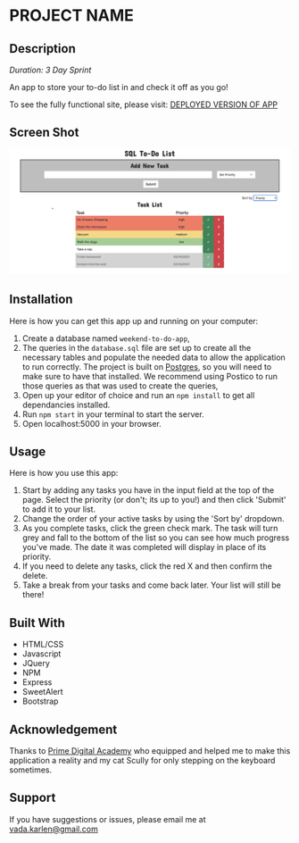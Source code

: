# PROJECT NAME

## Description

_Duration: 3 Day Sprint_

An app to store your to-do list in and check it off as you go!

To see the fully functional site, please visit: [DEPLOYED VERSION OF APP](https://sql-to-do-list-vk.herokuapp.com/)

## Screen Shot

![Screenshot of App](screenshot.png)

## Installation

Here is how you can get this app up and running on your computer:

1. Create a database named `weekend-to-do-app`,
2. The queries in the `database.sql` file are set up to create all the necessary tables and populate the needed data to allow the application to run correctly. The project is built on [Postgres](https://www.postgresql.org/download/), so you will need to make sure to have that installed. We recommend using Postico to run those queries as that was used to create the queries,
3. Open up your editor of choice and run an `npm install` to get all dependancies installed.
4. Run `npm start` in your terminal to start the server.
5. Open localhost:5000 in your browser.

## Usage

Here is how you use this app:

1. Start by adding any tasks you have in the input field at the top of the page. Select the priority (or don't; its up to you!) and then click 'Submit' to add it to your list.
2. Change the order of your active tasks by using the 'Sort by' dropdown.
3. As you complete tasks, click the green check mark. The task will turn grey and fall to the bottom of the list so you can see how much progress you've made. The date it was completed will display in place of its priority.
4. If you need to delete any tasks, click the red X and then confirm the delete.
5. Take a break from your tasks and come back later. Your list will still be there!

## Built With

- HTML/CSS
- Javascript
- JQuery
- NPM
- Express
- SweetAlert
- Bootstrap

## Acknowledgement

Thanks to [Prime Digital Academy](www.primeacademy.io) who equipped and helped me to make this application a reality and my cat Scully for only stepping on the keyboard sometimes.

## Support

If you have suggestions or issues, please email me at [vada.karlen@gmail.com](vada.karlen@gmail.com)
